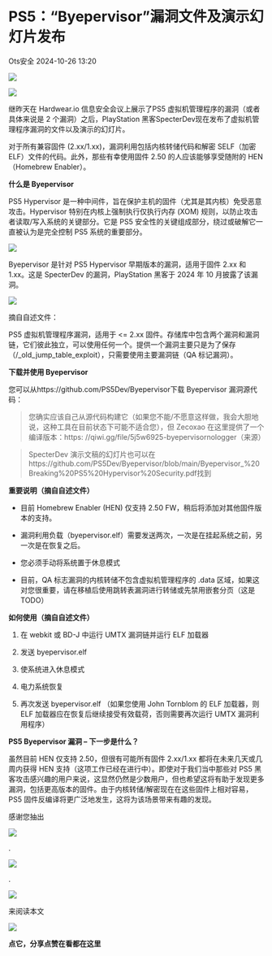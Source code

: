 #  PS5：“Byepervisor”漏洞文件及演示幻灯片发布   
 Ots安全   2024-10-26 13:20  
  
![](https://mmbiz.qpic.cn/mmbiz_gif/bL2iaicTYdZn7gtxSFZlfuCW6AdQib8Q1onbR0U2h9icP1eRO6wH0AcyJmqZ7USD0uOYncCYIH7ZEE8IicAOPxyb9IA/640?wx_fmt=gif "")  
  
![](https://mmbiz.qpic.cn/sz_mmbiz_jpg/rWGOWg48tadLNsyib1NANzd4Fo0ibFgDgWcFI1Fib2vqYEFPj626ncliajEib50KNqJFYOSHjG2MuqVUUYoZ2wTBPVg/640?wx_fmt=webp&from=appmsg "")  
  
继昨天在 Hardwear.io 信息安全会议上展示了PS5 虚拟机管理程序的漏洞（或者具体来说是 2 个漏洞）之后，PlayStation 黑客SpecterDev现在发布了虚拟机管理程序漏洞的文件以及演示的幻灯片。  
  
对于所有兼容固件 (2.xx/1.xx)，漏洞利用包括内核转储代码和解密 SELF（加密 ELF）文件的代码。此外，那些有幸使用固件 2.50 的人应该能够享受随附的 HEN（Homebrew Enabler）。  
  
**什么是 Byepervisor**  
  
PS5 Hypervisor 是一种中间件，旨在保护主机的固件（尤其是其内核）免受恶意攻击。Hypervisor 特别在内核上强制执行仅执行内存 (XOM) 规则，以防止攻击者读取/写入系统的关键部分。它是 PS5 安全性的关键组成部分，绕过或破解它一直被认为是完全控制 PS5 系统的重要部分。  
  
![](https://mmbiz.qpic.cn/sz_mmbiz_jpg/rWGOWg48tadLNsyib1NANzd4Fo0ibFgDgWJR7g415ibyVsaHQNHku2fYWqMpeQFThkicCXlSPsMvictEIDxUYQhV2Og/640?wx_fmt=webp&from=appmsg "")  
  
Byepervisor 是针对 PS5 Hypervisor 早期版本的漏洞，适用于固件 2.xx 和 1.xx。这是 SpecterDev 的漏洞，PlayStation 黑客于 2024 年 10 月披露了该漏洞。  
  
![](https://mmbiz.qpic.cn/sz_mmbiz_jpg/rWGOWg48tadLNsyib1NANzd4Fo0ibFgDgWERWxcxibSKoQ0ibYMhUnvJY2588ia1oPCgaCaCbQ76K6ia5cYQhYntf8aQ/640?wx_fmt=webp&from=appmsg "")  
  
摘自自述文件：  
  
PS5 虚拟机管理程序漏洞，适用于 <= 2.xx 固件。存储库中包含两个漏洞和漏洞链，它们彼此独立，可以使用任何一个。提供一个漏洞主要只是为了保存（/_old_jump_table_exploit），只需要使用主要漏洞链（QA 标记漏洞）。  
  
  
**下载并使用 Byepervisor**  
  
您可以从https://github.com/PS5Dev/Byepervisor下载 Byepervisor 漏洞源代码：  
> 您确实应该自己从源代码构建它（如果您不能/不愿意这样做，我会大胆地说，这种工具在目前状态下可能不适合您），但 Zecoxao 在这里提供了一个编译版本：https: //qiwi.gg/file/5j5w6925-byepervisornologger（来源）  
  
  
  
> SpecterDev 演示文稿的幻灯片也可以在https://github.com/PS5Dev/Byepervisor/blob/main/Byepervisor_%20Breaking%20PS5%20Hypervisor%20Security.pdf找到  
  
  
  
  
**重要说明（摘自自述文件）**  
- 目前 Homebrew Enabler (HEN) 仅支持 2.50 FW，稍后将添加对其他固件版本的支持。  
  
- 漏洞利用负载（byepervisor.elf）需要发送两次，一次是在挂起系统之前，另一次是在恢复之后。  
  
- 您必须手动将系统置于休息模式  
  
- 目前，QA 标志漏洞的内核转储不包含虚拟机管理程序的 .data 区域，如果这对您很重要，请在移植后使用跳转表漏洞进行转储或先禁用嵌套分页（这是 TODO）  
  
**如何使用（摘自自述文件）**  
1. 在 webkit 或 BD-J 中运行 UMTX 漏洞链并运行 ELF 加载器  
  
1. 发送 byepervisor.elf  
  
1. 使系统进入休息模式  
  
1. 电力系统恢复  
  
1. 再次发送 byepervisor.elf （如果您使用 John Tornblom 的 ELF 加载器，则 ELF 加载器应在恢复后继续接受有效载荷，否则需要再次运行 UMTX 漏洞利用程序）  
  
**PS5 Byepervisor 漏洞 – 下一步是什么？**  
  
虽然目前 HEN 仅支持 2.50，但很有可能所有固件 2.xx/1.xx 都将在未来几天或几周内获得 HEN 支持（这项工作已经在进行中）。即使对于我们当中那些对 PS5 黑客攻击感兴趣的用户来说，这显然仍然是少数用户，但也希望这将有助于发现更多漏洞，包括更高版本的固件。由于内核转储/解密现在在这些固件上相对容易，PS5 固件反编译将更广泛地发生，这将为该场景带来有趣的发现。  
  
  
  
感谢您抽出  
  
![](https://mmbiz.qpic.cn/mmbiz_gif/Ljib4So7yuWgdSBqOibtgiaYWjL4pkRXwycNnFvFYVgXoExRy0gqCkqvrAghf8KPXnwQaYq77HMsjcVka7kPcBDQw/640?wx_fmt=gif "")  
  
.  
  
![](https://mmbiz.qpic.cn/mmbiz_gif/Ljib4So7yuWgdSBqOibtgiaYWjL4pkRXwycd5KMTutPwNWA97H5MPISWXLTXp0ibK5LXCBAXX388gY0ibXhWOxoEKBA/640?wx_fmt=gif "")  
  
.  
  
![](https://mmbiz.qpic.cn/mmbiz_gif/Ljib4So7yuWgdSBqOibtgiaYWjL4pkRXwycU99fZEhvngeeAhFOvhTibttSplYbBpeeLZGgZt41El4icmrBibojkvLNw/640?wx_fmt=gif "")  
  
来阅读本文  
  
![](https://mmbiz.qpic.cn/mmbiz_gif/Ljib4So7yuWge7Mibiad1tV0iaF8zSD5gzicbxDmfZCEL7vuOevN97CwUoUM5MLeKWibWlibSMwbpJ28lVg1yj1rQflyQ/640?wx_fmt=gif "")  
  
**点它，分享点赞在看都在这里**  
  
